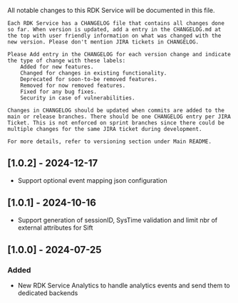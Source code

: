 All notable changes to this RDK Service will be documented in this file.

    Each RDK Service has a CHANGELOG file that contains all changes done so far. When version is updated, add a entry in the CHANGELOG.md at the top with user friendly information on what was changed with the new version. Please don't mention JIRA tickets in CHANGELOG.

    Please Add entry in the CHANGELOG for each version change and indicate the type of change with these labels:
        Added for new features.
        Changed for changes in existing functionality.
        Deprecated for soon-to-be removed features.
        Removed for now removed features.
        Fixed for any bug fixes.
        Security in case of vulnerabilities.

    Changes in CHANGELOG should be updated when commits are added to the main or release branches. There should be one CHANGELOG entry per JIRA Ticket. This is not enforced on sprint branches since there could be multiple changes for the same JIRA ticket during development.

    For more details, refer to versioning section under Main README.
    
## [1.0.2] - 2024-12-17
- Support optional event mapping json configuration

## [1.0.1] - 2024-10-16
- Support generation of sessionID, SysTime validation and limit nbr of external attributes for Sift

## [1.0.0] - 2024-07-25
### Added
- New RDK Service Analytics to handle analytics events and send them to dedicated backends

